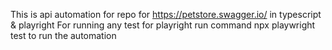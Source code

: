 This is api automation for repo for https://petstore.swagger.io/ in typescript & playright For running any test for playright run command npx playwright test to run the automation
